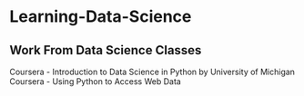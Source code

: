 # Learning-Data-Science
## Work From Data Science Classes
Coursera - Introduction to Data Science in Python by University of Michigan
Coursera - Using Python to Access Web Data
